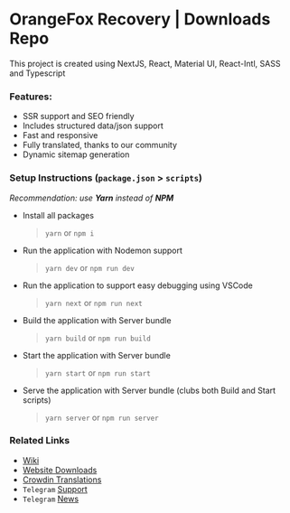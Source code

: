 # OrangeFox Recovery | Downloads Repo

This project is created using NextJS, React, Material UI, React-Intl, SASS and Typescript

### Features:

- SSR support and SEO friendly
- Includes structured data/json support
- Fast and responsive
- Fully translated, thanks to our community
- Dynamic sitemap generation

### Setup Instructions (`package.json` > `scripts`)

<!-- First `cd src` to get into the project, and then: -->

_Recommendation: use **Yarn** instead of **NPM**_

- Install all packages

  > `yarn` or `npm i`

- Run the application with Nodemon support

  > `yarn dev` or `npm run dev`

- Run the application to support easy debugging using VSCode

  > `yarn next` or `npm run next`

- Build the application with Server bundle

  > `yarn build` or `npm run build`

- Start the application with Server bundle

  > `yarn start` or `npm run start`

- Serve the application with Server bundle (clubs both Build and Start scripts)
  > `yarn server` or `npm run server`

### Related Links

- [Wiki](https://wiki.orangefox.tech/)
- [Website Downloads](https://orangefox.download/)
- [Crowdin Translations](https://translate.orangefox.tech/downloads-website)
- `Telegram` [Support](https://t.me/OrangeFoxChat)
- `Telegram` [News](https://t.me/OrangeFoxNEWS)
